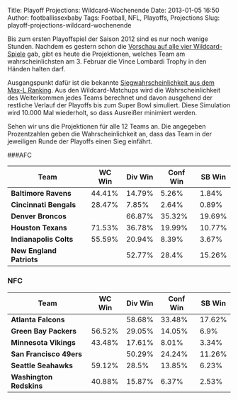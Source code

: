 Title: Playoff Projections: Wildcard-Wochenende
Date: 2013-01-05 16:50
Author: footballissexbaby
Tags: Football, NFL, Playoffs, Projections
Slug: playoff-projections-wildcard-wochenende

Bis zum ersten Playoffspiel der Saison 2012 sind es nur noch wenige
Stunden. Nachdem es gestern schon die [Vorschau auf alle vier
Wildcard-Spiele][] gab, gibt es heute die Projektionen, welches Team am
wahrscheinlichsten am 3. Februar die Vince Lombardi Trophy in den Händen
halten darf.

Ausgangspunkt dafür ist die bekannte [Siegwahrscheinlichkeit aus dem
Max-L Ranking][]. Aus den Wildcard-Matchups wird die Wahrscheinlichkeit
des Weiterkommen jedes Teams berechnet und davon ausgehend der restliche
Verlauf der Playoffs bis zum Super Bowl simuliert. Diese Simulation wird
10.000 Mal wiederholt, so dass Ausreißer minimiert werden.

Sehen wir uns die Projektionen für alle 12 Teams an. Die angegeben
Prozentzahlen geben die Wahrscheinlichkeit an, dass das Team in der
jeweiligen Runde der Playoffs einen Sieg einfährt.

###AFC

<table class="table">
<thead>
<tr><th>Team</th><th>WC Win</th><th>Div Win</th><th>Conf Win</th><th>SB Win</th></tr>
</thead>
<tbody>
<tr><td><strong>Baltimore Ravens</strong></td><td>44.41%</td><td>14.79%</td><td>5.26%</td><td>1.84%</td></tr>
<tr><td><strong>Cincinnati Bengals</strong></td><td>28.47%</td><td>7.85%</td><td>2.64%</td><td>0.89%</td></tr>
<tr><td><strong>Denver Broncos</strong></td><td></td><td>66.87%</td><td>35.32%</td><td>19.69%</td></tr>
<tr><td><strong>Houston Texans</strong></td><td>71.53%</td><td>36.78%</td><td>19.99%</td><td>10.77%</td></tr>
<tr><td><strong>Indianapolis Colts</strong></td><td>55.59%</td><td>20.94%</td><td>8.39%</td><td>3.67%</td></tr>
<tr><td><strong>New England Patriots</strong></td><td></td><td>52.77%</td><td>28.4%</td><td>15.26%</td></tr>
</tbody>
</table>

### NFC

<table class="table">
<thead>
<tr><th>Team</th><th>WC Win</th><th>Div Win</th><th>Conf Win</th><th>SB Win</th></tr>
</thead>
<tbody>
<tr><td><strong>Atlanta Falcons</strong></td><td></td><td>58.68%</td><td>33.48%</td><td>17.62%</td></tr>
<tr><td><strong>Green Bay Packers</strong></td><td>56.52%</td><td>29.05%</td><td>14.05%</td><td>6.9%</td></tr>
<tr><td><strong>Minnesota Vikings</strong></td><td>43.48%</td><td>17.61%</td><td>8.01%</td><td>3.34%</td></tr>
<tr><td><strong>San Francisco 49ers</strong></td><td></td><td>50.29%</td><td>24.24%</td><td>11.26%</td></tr>
<tr><td><strong>Seattle Seahawks</strong></td><td>59.12%</td><td>28.5%</td><td>13.85%</td><td>6.23%</td></tr>
<tr><td><strong>Washington Redskins</strong></td><td>40.88%</td><td>15.87%</td><td>6.37%</td><td>2.53%</td></tr>
</tbody>
</table>

  [Vorschau auf alle vier Wildcard-Spiele]: |filename|nfl-vorschau-wildcard.md
    "NFL-Vorschau: Wildcard-Wochenende"
  [Siegwahrscheinlichkeit aus dem Max-L Ranking]: |filename|yet-another-ranking-system.md
    "Yet Another Ranking System"
